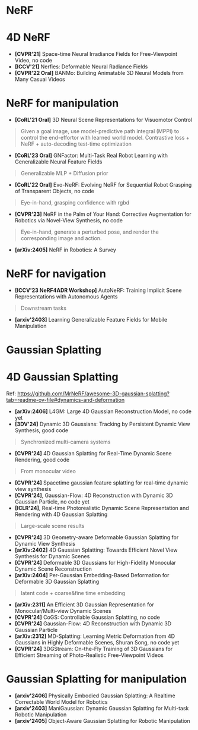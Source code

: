 # NeRF

# 4D NeRF

* **[CVPR'21]** Space-time Neural Irradiance Fields for Free-Viewpoint Video, no code
* **[ICCV'21]** Nerfies: Deformable Neural Radiance Fields
* **[CVPR'22 Oral]** BANMo: Building Animatable 3D Neural Models from Many Casual Videos

# NeRF for manipulation

* **[CoRL'21 Oral]** 3D Neural Scene Representations for Visuomotor Control
> Given a goal image, use model-predictive path integral (MPPI) to control the end-effortor with learned world model.
> Contrastive loss + NeRF + auto-decoding test-time optimization
* **[CoRL'23 Oral]** GNFactor: Multi-Task Real Robot Learning with Generalizable Neural Feature Fields
> Generalizable MLP + Diffusion prior
* **[CoRL'22 Oral]** Evo-NeRF: Evolving NeRF for Sequential Robot Grasping of Transparent Objects, no code
> Eye-in-hand, grasping confidence with rgbd
* **[CVPR'23]** NeRF in the Palm of Your Hand: Corrective Augmentation for Robotics via Novel-View Synthesis, no code
> Eye-in-hand, generate a perturbed pose, and render the corresponding image and action.
* **[arXiv:2405]** NeRF in Robotics: A Survey

# NeRF for navigation

* **[ICCV'23 NeRF4ADR Workshop]** AutoNeRF: Training Implicit Scene Representations with Autonomous Agents
> Downstream tasks
* **[arxiv'2403]** Learning Generalizable Feature Fields for Mobile Manipulation


# Gaussian Splatting


# 4D Gaussian Splatting

Ref: https://github.com/MrNeRF/awesome-3D-gaussian-splatting?tab=readme-ov-file#dynamics-and-deformation

* **[arXiv:2406]** L4GM: Large 4D Gaussian Reconstruction Model, no code yet
* **[3DV'24]** Dynamic 3D Gaussians: Tracking by Persistent Dynamic View Synthesis, good code
> Synchronized multi-camera systems
* **[CVPR'24]** 4D Gaussian Splatting for Real-Time Dynamic Scene Rendering, good code
> From monocular video
* **[CVPR'24]** Spacetime gaussian feature splatting for real-time dynamic view synthesis
* **[CVPR'24]**, Gaussian-Flow: 4D Reconstruction with Dynamic 3D Gaussian Particle, no code yet
* **[ICLR'24]**, Real-time Photorealistic Dynamic Scene Representation and Rendering with 4D Gaussian Splatting
> Large-scale scene results
* **[CVPR'24]** 3D Geometry-aware Deformable Gaussian Splatting for Dynamic View Synthesis
* **[arXiv:2402]** 4D Gaussian Splatting: Towards Efficient Novel View Synthesis for Dynamic Scenes
* **[CVPR'24]** Deformable 3D Gaussians for High-Fidelity Monocular Dynamic Scene Reconstruction
* **[arXiv:2404]** Per-Gaussian Embedding-Based Deformation for Deformable 3D Gaussian Splatting
> latent code + coarse&fine time embedding
* **[arXiv:2311]** An Efficient 3D Gaussian Representation for Monocular/Multi-view Dynamic Scenes
* **[CVPR'24]** CoGS: Controllable Gaussian Splatting, no code
* **[CVPR'24]** Gaussian-Flow: 4D Reconstruction with Dynamic 3D Gaussian Particle
* **[arXiv:2312]** MD-Splatting: Learning Metric Deformation from 4D Gaussians in Highly Deformable Scenes, Shuran Song, no code yet
* **[CVPR'24]** 3DGStream: On-the-Fly Training of 3D Gaussians for Efficient Streaming of
Photo-Realistic Free-Viewpoint Videos

# Gaussian Splatting for manipulation

* **[arxiv'2406]** Physically Embodied Gaussian Splatting: A Realtime Correctable World Model for Robotics
* **[arxiv'2403]** ManiGaussian: Dynamic Gaussian Splatting for Multi-task Robotic Manipulation
* **[arxiv'2405]** Object-Aware Gaussian Splatting for Robotic Manipulation

